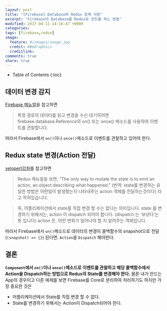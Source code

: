```yaml
---
layout: post
title: "[Firebase] Database와 Redux 함께 사용"
excerpt: "Firebase의 Database를 Redux로 컨트롤 하는 방법"
modified: 2017-04-11 14:16:47 +0900
categories: 
tags: [firebase,redux]
image:
  feature: #/images/image.jpg
  credit: #WeGraphics
  creditlink: 
comments: true
share: true
---
```

* Table of Contents
{:toc}

## 데이터 변경 감지

[Firebase 메뉴얼](https://firebase.google.com/docs/database/web/read-and-write?hl=ko#listen_for_value_events)을 참고하면
>특정 경로의 데이터를 읽고 변경을 수신 대기하려면 firebase.database.Reference의 on() 또는 once() 메소드를 사용하여 이벤트를 관찰합니다.

따라서 Firebase에서 `on()`이나 `once()`메소드로 이벤트를 관찰하고 있어야 한다.

## Redux state 변경(Action 전달)

[velopert강좌](https://velopert.com/1225)를 참고하면
>Redux 매뉴얼을 보면, “The only way to mutate the state is to emit an action, an object describing what happened.” (번역: state를 변경하는 유일한 방법은 어떤일이 발생했는지 나타내주는 action 객체를 전달하는것이다) 라고 적혀있습니다.

>즉, 어플리케이션에서 state를 직접 변경 할 수는 없다는 의미입니다. state 를 변경하기 위해서는, action 이 dispatch 되어야 합니다. (dispatch 는 ‘보낸다’는 뜻 입니다)  action 은, 어떤 변화가 일어나야 할 지 알려주는 객체입니다.

따라서 Firebase에서 `on()`메소드로 데이터의 변경이 콜백함수의 snapshot으로 전달(`(snapshot) => {}`) 된다면. `Action`을 `Dispatch` 해야한다. 

## 결론

**`Component`에서 `on()`이나 `once()`메소드로 이벤트를 관찰하고 해당 콜백함수에서 Action을 Dispatch하는 방법으로 Redux의 State를 변경해야 한다.** 
물론 내가 만드는 App의 경우이고 다른 예제를 보면 Firebase를 Core로 분리하여 처리하기도 하지만 가장 중요한 것은
* 어플리케이션에서 State를 직접 변경 할 수 없다.
* State를 변경하기 위해서는 Action이 Dispatch되어야 한다.